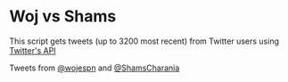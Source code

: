 # Woj vs Shams

This script gets tweets (up to 3200 most recent) from Twitter users using [Twitter's API](https://developer.twitter.com/en/docs)

Tweets from [@wojespn](https://twitter.com/wojespn) and [@ShamsCharania](https://twitter.com/ShamsCharania)